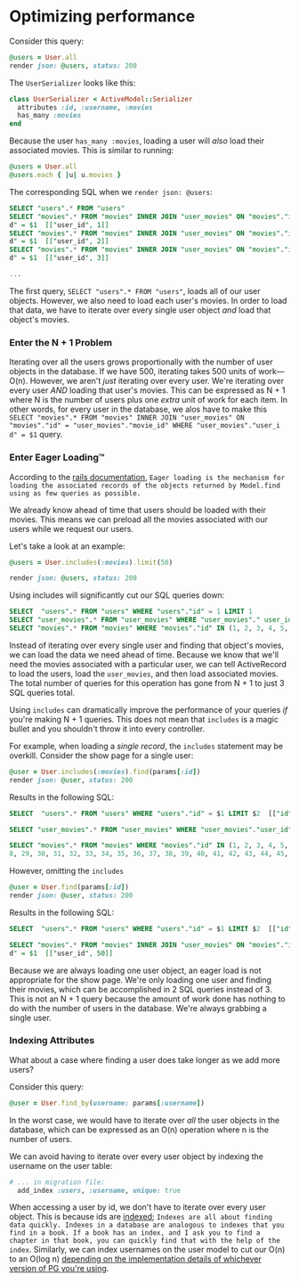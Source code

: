 # Optimizing performance

Consider this query:

```ruby
@users = User.all
render json: @users, status: 200
```

The `UserSerializer` looks like this:

```ruby
class UserSerializer < ActiveModel::Serializer
  attributes :id, :username, :movies
  has_many :movies
end
```

Because the user `has_many :movies`, loading a user will _also_ load their associated movies. This is similar to running:

```ruby
@users = User.all
@users.each { |u| u.movies }
```

The corresponding SQL when we `render json: @users`:

```sql
SELECT "users".* FROM "users"
SELECT "movies".* FROM "movies" INNER JOIN "user_movies" ON "movies"."id" = "user_movies"."movie_id" WHERE "user_movies"."user_i
d" = $1  [["user_id", 1]]
SELECT "movies".* FROM "movies" INNER JOIN "user_movies" ON "movies"."id" = "user_movies"."movie_id" WHERE "user_movies"."user_i
d" = $1  [["user_id", 2]]
SELECT "movies".* FROM "movies" INNER JOIN "user_movies" ON "movies"."id" = "user_movies"."movie_id" WHERE "user_movies"."user_i
d" = $1  [["user_id", 3]]

...
```

The first query, `SELECT "users".* FROM "users"`, loads all of our user objects. However, we also need to load each user's movies. In order to load that data, we have to iterate over every single user object _and_ load that object's movies.

### Enter the N + 1 Problem

Iterating over all the users grows proportionally with the number of user objects in the database. If we have 500, iterating takes 500 units of work––O(n). However, we aren't _just_ iterating over every user. We're iterating over every user _AND_ loading that user's movies. This can be expressed as N + 1 where N is the number of users plus one _extra_ unit of work for each item. In other words, for every user in the database, we alos have to make this `SELECT "movies".* FROM "movies" INNER JOIN "user_movies" ON "movies"."id" = "user_movies"."movie_id" WHERE "user_movies"."user_i d" = $1` query.

### Enter Eager Loading™️

According to the [rails documentation](http://guides.rubyonrails.org/active_record_querying.html#eager-loading-associations), `Eager loading is the mechanism for loading the associated records of the objects returned by Model.find using as few queries as possible.`

We already know ahead of time that users should be loaded with their movies. This means we can preload all the movies associated with our users while we request our users.

Let's take a look at an example:

```ruby
@users = User.includes(:movies).limit(50)

render json: @users, status: 200
```

Using includes will significantly cut our SQL queries down:

```sql
SELECT  "users".* FROM "users" WHERE "users"."id" = 1 LIMIT 1
SELECT "user_movies".* FROM "user_movies" WHERE "user_movies"." user_id" = 1
SELECT "movies".* FROM "movies" WHERE "movies"."id" IN (1, 2, 3, 4, 5, 6, 7.......)
```

Instead of iterating over every single user and finding that object's movies, we can load the data we need ahead of time. Because we know that we'll need the movies associated with a particular user, we can tell ActiveRecord to load the users, load the `user_movies`, and then load associated movies. The total number of queries for this operation has gone from N + 1 to just 3 SQL queries total.

Using `includes` can dramatically improve the performance of your queries _if_ you're making N + 1 queries. This does not mean that `includes` is a magic bullet and you shouldn't throw it into every controller.

For example, when loading a _single record_, the `includes` statement may be overkill. Consider the show page for a single user:

```ruby
@user = User.includes(:movies).find(params[:id])
render json: @user, status: 200
```

Results in the following SQL:

```sql
SELECT  "users".* FROM "users" WHERE "users"."id" = $1 LIMIT $2  [["id", 50], ["LIMIT", 1]]

SELECT "user_movies".* FROM "user_movies" WHERE "user_movies"."user_id" = 50

SELECT "movies".* FROM "movies" WHERE "movies"."id" IN (1, 2, 3, 4, 5, 6, 7, 8, 9, 10, 11, 12, 13, 14, 15, 16, 17, 18, 19, 20, 21, 22, 23, 24, 25, 26, 27, 2
8, 29, 30, 31, 32, 33, 34, 35, 36, 37, 38, 39, 40, 41, 42, 43, 44, 45, 46, 47, 48, 49, 50...
```

However, omitting the `includes`

```ruby
@user = User.find(params[:id])
render json: @user, status: 200
```

Results in the following SQL:

```sql
SELECT  "users".* FROM "users" WHERE "users"."id" = $1 LIMIT $2  [["id", 50], ["LIMIT", 1]]

SELECT "movies".* FROM "movies" INNER JOIN "user_movies" ON "movies"."id" = "user_movies"."movie_id" WHERE "user_movies"."user_i
d" = $1  [["user_id", 50]]
```

Because we are always loading one user object, an eager load is not appropriate for the show page. We're only loading one user and finding their movies, which can be accomplished in 2 SQL queries instead of 3. This is not an N + 1 query because the amount of work done has nothing to do with the number of users in the database. We're always grabbing a single user.

### Indexing Attributes

What about a case where finding a user does take longer as we add more users?

Consider this query:

```ruby
@user = User.find_by(username: params[:username])
```

In the worst case, we would have to iterate over _all_ the user objects in the database, which can be expressed as an O(n) operation where n is the number of users.

We can avoid having to iterate over every user object by indexing the username on the user table:

```ruby
# ... in migration file:
  add_index :users, :username, unique: true
```

When accessing a user by id, we don't have to iterate over every user object. This is because ids are [indexed](https://stackoverflow.com/questions/2955459/what-is-an-index-in-sql); `Indexes are all about finding data quickly. Indexes in a database are analogous to indexes that you find in a book. If a book has an index, and I ask you to find a chapter in that book, you can quickly find that with the help of the index`. Similarly, we can index usernames on the user model to cut our O(n) to an O(log n) [depending on the implementation details of whichever version of PG you're using](https://dba.stackexchange.com/questions/7375/is-there-any-index-with-o1-complexity-for-lookup-in-postgresql).
